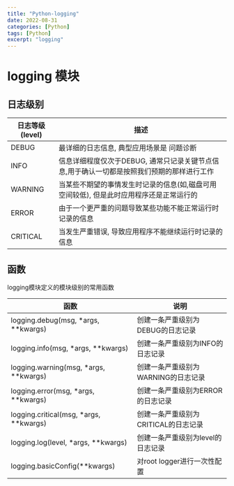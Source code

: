 ```yaml
---
title: "Python-logging"
date: 2022-08-31
categories: [Python]
tags: [Python]
excerpt: "logging"
---
```


# logging 模块

## 日志级别

| 日志等级(level) | 描述                                                                                |
| --------------- | ---------------------------------------------------------------------------------- |
| DEBUG           | 最详细的日志信息, 典型应用场景是 问题诊断                                              |
| INFO            | 信息详细程度仅次于DEBUG, 通常只记录关键节点信息,用于确认一切都是按照我们预期的那样进行工作 |
| WARNING         | 当某些不期望的事情发生时记录的信息(如,磁盘可用空间较低), 但是此时应用程序还是正常运行的    |
| ERROR           | 由于一个更严重的问题导致某些功能不能正常运行时记录的信息                                 |
| CRITICAL        | 当发生严重错误, 导致应用程序不能继续运行时记录的信息                                    |

## 函数

logging模块定义的模块级别的常用函数

| 函数                                   | 说明                               |
| -------------------------------------- | --------------------------------- |
| logging.debug(msg, *args, **kwargs)    | 创建一条严重级别为DEBUG的日志记录    |
| logging.info(msg, *args, **kwargs)     | 创建一条严重级别为INFO的日志记录     |
| logging.warning(msg, *args, **kwargs)  | 创建一条严重级别为WARNING的日志记录  |
| logging.error(msg, *args, **kwargs)    | 创建一条严重级别为ERROR的日志记录    |
| logging.critical(msg, *args, **kwargs) | 创建一条严重级别为CRITICAL的日志记录 |
| logging.log(level, *args, **kwargs)    | 创建一条严重级别为level的日志记录    |
| logging.basicConfig(**kwargs)          | 对root logger进行一次性配置         |